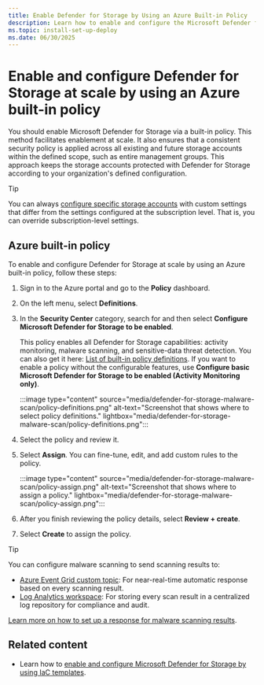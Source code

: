 ```yaml
---
title: Enable Defender for Storage by Using an Azure Built-in Policy
description: Learn how to enable and configure the Microsoft Defender for Storage plan at scale by using an Azure built-in policy.
ms.topic: install-set-up-deploy
ms.date: 06/30/2025
---
```


# Enable and configure Defender for Storage at scale by using an Azure built-in policy

You should enable Microsoft Defender for Storage via a built-in policy. This method facilitates enablement at scale. It also ensures that a consistent security policy is applied across all existing and future storage accounts within the defined scope, such as entire management groups. This approach keeps the storage accounts protected with Defender for Storage according to your organization's defined configuration.

> [!TIP]
> You can always [configure specific storage accounts](advanced-configurations-for-malware-scanning.md#override-defender-for-storage-subscription-level-settings) with custom settings that differ from the settings configured at the subscription level. That is, you can override subscription-level settings.

## Azure built-in policy

To enable and configure Defender for Storage at scale by using an Azure built-in policy, follow these steps:

1. Sign in to the Azure portal and go to the **Policy** dashboard.

1. On the left menu, select **Definitions**.

1. In the **Security Center** category, search for and then select **Configure Microsoft Defender for Storage to be enabled**.

    This policy enables all Defender for Storage capabilities: activity monitoring, malware scanning, and sensitive-data threat detection. You can also get it here: [List of built-in policy definitions](/azure/governance/policy/samples/built-in-policies#security-center). If you want to enable a policy without the configurable features, use **Configure basic Microsoft Defender for Storage to be enabled (Activity Monitoring only)**.

    :::image type="content" source="media/defender-for-storage-malware-scan/policy-definitions.png" alt-text="Screenshot that shows where to select policy definitions." lightbox="media/defender-for-storage-malware-scan/policy-definitions.png":::

1. Select the policy and review it.

1. Select **Assign**. You can fine-tune, edit, and add custom rules to the policy.

    :::image type="content" source="media/defender-for-storage-malware-scan/policy-assign.png" alt-text="Screenshot that shows where to assign a policy." lightbox="media/defender-for-storage-malware-scan/policy-assign.png":::

1. After you finish reviewing the policy details, select **Review + create**.

1. Select **Create** to assign the policy.

> [!TIP]
> You can configure malware scanning to send scanning results to:
>
> - [Azure Event Grid custom topic](/azure/defender-for-cloud/advanced-configurations-for-malware-scanning#set-up-event-grid-for-malware-scanning): For near-real-time automatic response based on every scanning result.
> - [Log Analytics workspace](/azure/defender-for-cloud/advanced-configurations-for-malware-scanning#set-up-logging-for-malware-scanning): For storing every scan result in a centralized log repository for compliance and audit.
>
> [Learn more on how to set up a response for malware scanning results](defender-for-storage-configure-malware-scan.md).

## Related content

- Learn how to [enable and configure Microsoft Defender for Storage by using IaC templates](defender-for-storage-infrastructure-as-code-enablement.md).

